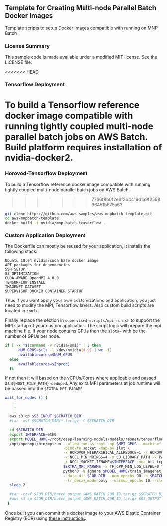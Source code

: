 ## Template for Creating Multi-node Parallel Batch Docker Images

Template scripts to setup Docker Images compatible with running on MNP Batch

### License Summary

This sample code is made available under a modified MIT license. See the LICENSE file.

<<<<<<< HEAD
### Tensorflow Deployment
To build a Tensorflow reference docker image compatible with running tightly coupled multi-node parallel batch jobs on AWS Batch. Build platform requires installation of nvidia-docker2.
=======
### Horovod-Tensorflow Deployment
To build a Tensorflow reference docker image compatible with running tightly coupled multi-node parallel batch jobs on AWS Batch.
>>>>>>> 7766f8b0f2e6f2b4419d1a9f259896451b675a63

```bash
git clone https://github.com/aws-samples/aws-mnpbatch-template.git
cd aws-mnpbatch-template
docker build -t nvidia/mnp-batch-tensorflow .
```

### Custom Application Deployment
The Dockerfile can mostly be reused for your application, It installs the following stack:
```
Ubuntu 18.04 nvidia/cuda base docker image
APT packages for dependencies
SSH SETUP
S3 OPTIMIZATION
CUDA-AWARE OpenMPI 4.0.0
TENSORFLOW INSTALL
IMAGENET DATASET
SUPERVISOR DOCKER CONTAINER STARTUP
```
Thus if you want apply your own customizations and application, you just need to modify the MPI, Tensorflow layers. Also custom build scripts are located in ```conf/```.

Finally replace the section in ```supervised-scripts/mpi-run.sh``` to support the MPI startup of your custom application. The script logic will prepare the mpi machine file. If your node contains GPUs then the ```slots=```  with be the number of GPUs per node. 
```bash
if [ -x "$(command -v nvidia-smi)" ] ; then
      NUM_GPUS=$(ls -l /dev/nvidia[0-9] | wc -l)
      availablecores=$NUM_GPUS
  else
      availablecores=$(nproc)
  fi
```
If not then it will based on the vCPUs/Cores where applicable and passed as ```${HOST_FILE_PATH}-deduped```. Any extra MPI parameters at job runtime will be passed into the ```$EXTRA_MPI_PARAMS```.
```bash
wait_for_nodes () {
	.
	.
	.
  aws s3 cp $S3_INPUT $SCRATCH_DIR
  #tar -xvf $SCRATCH_DIR/*.tar.gz -C $SCRATCH_DIR

  cd $SCRATCH_DIR
  export INTERFACE=eth0
  export MODEL_HOME=/root/deep-learning-models/models/resnet/tensorflow
  /opt/openmpi/bin/mpirun --allow-run-as-root -np $MPI_GPUS --machinefile ${HOST_FILE_PATH}-deduped -mca plm_rsh_no_tree_spawn 1 \
                          -bind-to socket -map-by slot \
                          -x HOROVOD_HIERARCHICAL_ALLREDUCE=1 -x HOROVOD_FUSION_THRESHOLD=16777216 \
                          -x NCCL_MIN_NRINGS=4 -x LD_LIBRARY_PATH -x PATH -mca pml ob1 -mca btl ^openib \
                          -x NCCL_SOCKET_IFNAME=$INTERFACE -mca btl_tcp_if_include $INTERFACE \
                          $EXTRA_MPI_PARAMS -x TF_CPP_MIN_LOG_LEVEL=0 \
                          python3 -W ignore $MODEL_HOME/train_imagenet_resnet_hvd.py \
                          --data_dir $JOB_DIR --num_epochs 90 -b $BATCH_SIZE \
                          --lr_decay_mode poly --warmup_epochs 10 --clear_log
  sleep 2

  #tar -czvf $JOB_DIR/batch_output_$AWS_BATCH_JOB_ID.tar.gz $SCRATCH_DIR/*
  #aws s3 cp $JOB_DIR/batch_output_$AWS_BATCH_JOB_ID.tar.gz $S3_OUTPUT
 }
```
Once built you can commit this docker image to your AWS Elastic Container Registry (ECR) using [these instructions](https://docs.aws.amazon.com/AmazonECR/latest/userguide/docker-push-ecr-image.html). 

